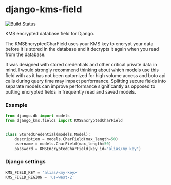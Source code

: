 # django-kms-field
[![Build Status](https://travis-ci.org/skruger/django-kms-field.svg?branch=master)](https://travis-ci.org/skruger/django-kms-field)

KMS encrypted database field for Django.

The KMSEncryptedCharField uses your KMS key to encrypt your
data before it is stored in the database and it decrypts it again
when you read from the database.

It was designed with stored credentials and other critical
private data in mind. I would strongly recommend thinking
about which models use this field with as it has not been
optomized for high volume access and boto api calls
during query time may impact performance. Splitting secure
fields into separate models can improve performance
significantly as opposed to putting encrypted fields in
frequently read and saved models.

### Example
```python
from django.db import models
from django_kms.fields import KMSEncryptedCharField


class StoredCredential(models.Model):
    description = models.CharField(max_length=50)
    username = models.CharField(max_length=50)
    password = KMSEncryptedCharField(key_id="alias/my_key")

```

### Django settings
```python
KMS_FIELD_KEY = 'alias/<my-key>'
KMS_FIELD_REGION = 'us-west-2'
```
